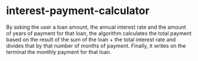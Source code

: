 # interest-payment-calculator
By asking the user a loan amount, the annual interest rate and the amount of years of payment for that loan, the algorithm calculates the total payment based on the result of the sum of the loan + the total interest rate and divides that by that number of months of payment. Finally, it writes on the terminal the monthly payment for that loan.
